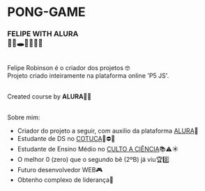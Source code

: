 # PONG-GAME
### FELIPE WITH ALURA<br>😮‍💨🕳️💯👻😈🥵
<br>
Felipe Robinson é o criador dos projetos 🤓 <br>
Projeto criado inteiramente na plataforma online 'P5 JS'.
<br><br>

Created course by **ALURA**👾💜
<br><br>

Sobre mim:
- Criador do projeto a seguir, com auxilio da plataforma [ALURA](https://alura.com.br)🌈
- Estudante de DS no [COTUCA](https://cotuca.unicamp.br)📕⛔🌑
- Estudante de Ensino Médio no  [CULTO A CIÊNCIA](https://cultoaciencia.net)📚⚠️☀️
- O melhor 0 (zero) que o segundo bê (2ºB) já viu🏆0️⃣
- Futuro desenvolvedor WEB🎮
- Obtenho complexo de liderança🌟
